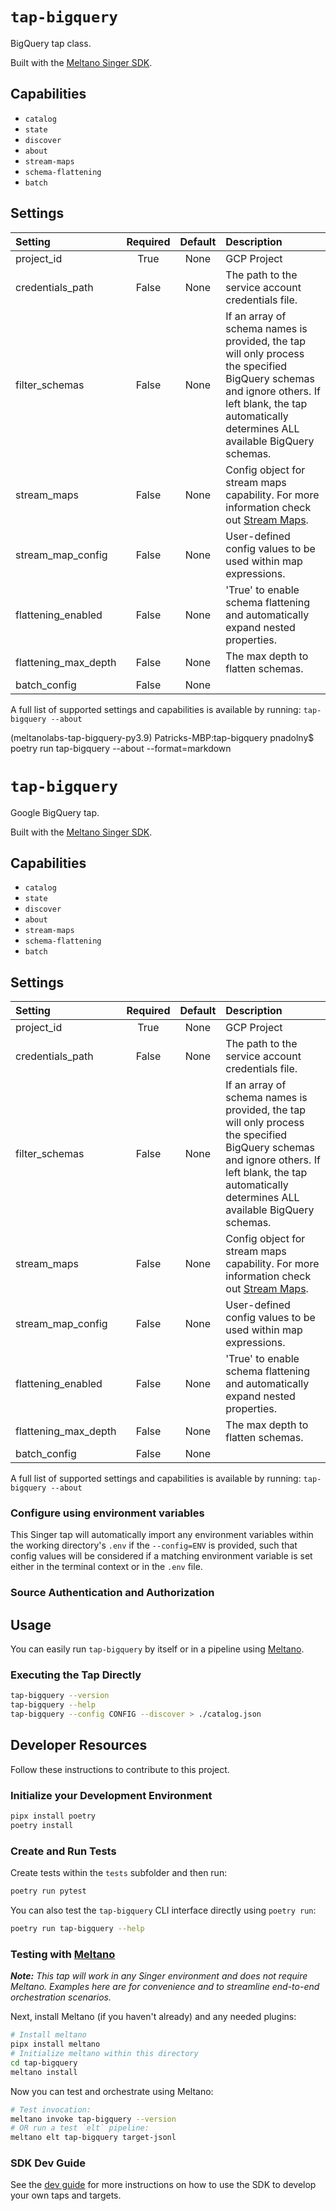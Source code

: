 # `tap-bigquery`

BigQuery tap class.

Built with the [Meltano Singer SDK](https://sdk.meltano.com).

## Capabilities

* `catalog`
* `state`
* `discover`
* `about`
* `stream-maps`
* `schema-flattening`
* `batch`

## Settings

| Setting             | Required | Default | Description |
|:--------------------|:--------:|:-------:|:------------|
| project_id          | True     | None    | GCP Project |
| credentials_path    | False    | None    | The path to the service account credentials file. |
| filter_schemas      | False    | None    | If an array of schema names is provided, the tap will only process the specified BigQuery schemas and ignore others. If left blank, the tap automatically determines ALL available BigQuery schemas. |
| stream_maps         | False    | None    | Config object for stream maps capability. For more information check out [Stream Maps](https://sdk.meltano.com/en/latest/stream_maps.html). |
| stream_map_config   | False    | None    | User-defined config values to be used within map expressions. |
| flattening_enabled  | False    | None    | 'True' to enable schema flattening and automatically expand nested properties. |
| flattening_max_depth| False    | None    | The max depth to flatten schemas. |
| batch_config        | False    | None    |             |

A full list of supported settings and capabilities is available by running: `tap-bigquery --about`


(meltanolabs-tap-bigquery-py3.9) Patricks-MBP:tap-bigquery pnadolny$ poetry run tap-bigquery --about --format=markdown
# `tap-bigquery`

Google BigQuery tap.

Built with the [Meltano Singer SDK](https://sdk.meltano.com).

## Capabilities

* `catalog`
* `state`
* `discover`
* `about`
* `stream-maps`
* `schema-flattening`
* `batch`

## Settings

| Setting             | Required | Default | Description |
|:--------------------|:--------:|:-------:|:------------|
| project_id          | True     | None    | GCP Project |
| credentials_path    | False    | None    | The path to the service account credentials file. |
| filter_schemas      | False    | None    | If an array of schema names is provided, the tap will only process the specified BigQuery schemas and ignore others. If left blank, the tap automatically determines ALL available BigQuery schemas. |
| stream_maps         | False    | None    | Config object for stream maps capability. For more information check out [Stream Maps](https://sdk.meltano.com/en/latest/stream_maps.html). |
| stream_map_config   | False    | None    | User-defined config values to be used within map expressions. |
| flattening_enabled  | False    | None    | 'True' to enable schema flattening and automatically expand nested properties. |
| flattening_max_depth| False    | None    | The max depth to flatten schemas. |
| batch_config        | False    | None    |             |

A full list of supported settings and capabilities is available by running: `tap-bigquery --about`

### Configure using environment variables

This Singer tap will automatically import any environment variables within the working directory's
`.env` if the `--config=ENV` is provided, such that config values will be considered if a matching
environment variable is set either in the terminal context or in the `.env` file.

### Source Authentication and Authorization

<!--
Developer TODO: If your tap requires special access on the source system, or any special authentication requirements, provide those here.
-->

## Usage

You can easily run `tap-bigquery` by itself or in a pipeline using [Meltano](https://meltano.com/).

### Executing the Tap Directly

```bash
tap-bigquery --version
tap-bigquery --help
tap-bigquery --config CONFIG --discover > ./catalog.json
```

## Developer Resources

Follow these instructions to contribute to this project.

### Initialize your Development Environment

```bash
pipx install poetry
poetry install
```

### Create and Run Tests

Create tests within the `tests` subfolder and
  then run:

```bash
poetry run pytest
```

You can also test the `tap-bigquery` CLI interface directly using `poetry run`:

```bash
poetry run tap-bigquery --help
```

### Testing with [Meltano](https://www.meltano.com)

_**Note:** This tap will work in any Singer environment and does not require Meltano.
Examples here are for convenience and to streamline end-to-end orchestration scenarios._

Next, install Meltano (if you haven't already) and any needed plugins:

```bash
# Install meltano
pipx install meltano
# Initialize meltano within this directory
cd tap-bigquery
meltano install
```

Now you can test and orchestrate using Meltano:

```bash
# Test invocation:
meltano invoke tap-bigquery --version
# OR run a test `elt` pipeline:
meltano elt tap-bigquery target-jsonl
```

### SDK Dev Guide

See the [dev guide](https://sdk.meltano.com/en/latest/dev_guide.html) for more instructions on how to use the SDK to
develop your own taps and targets.
